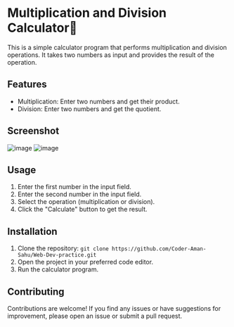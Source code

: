# Multiplication and Division Calculator🧮

This is a simple calculator program that performs multiplication and division operations. It takes two numbers as input and provides the result of the operation.

## Features

- Multiplication: Enter two numbers and get their product.
- Division: Enter two numbers and get the quotient.

## Screenshot
![image](https://github.com/Coder-Aman-Sahu/Web-Dev-practice/assets/113002116/ffc07343-80f4-4ce1-9bfc-be869d255f10)
![image](https://github.com/Coder-Aman-Sahu/Web-Dev-practice/assets/113002116/11eab28b-978d-475e-9295-66daec5d3172)



## Usage

1. Enter the first number in the input field.
2. Enter the second number in the input field.
3. Select the operation (multiplication or division).
4. Click the "Calculate" button to get the result.

## Installation

1. Clone the repository: `git clone https://github.com/Coder-Aman-Sahu/Web-Dev-practice.git`
2. Open the project in your preferred code editor.
3. Run the calculator program.

## Contributing

Contributions are welcome! If you find any issues or have suggestions for improvement, please open an issue or submit a pull request.


